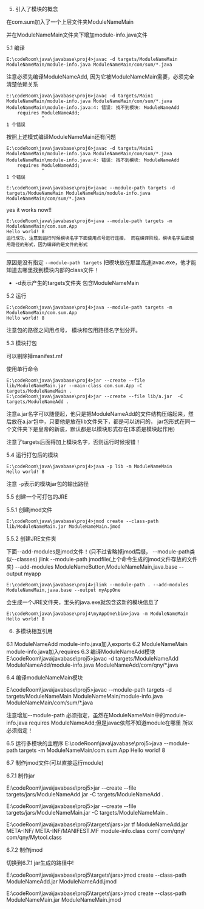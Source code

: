 5. 引入了模块的概念

在com.sum加入了一个上层文件夹ModuleNameMain

并在ModuleNameMain文件夹下增加module-info.java文件

5.1 编译

```
E:\codeRoom\java\javabase\proj4>javac -d targets/ModuleNameMain ModuleNameMain/module-info.java ModuleNameMain/com/sum/*.java

```

注意必须先编译ModuleNameAdd, 因为它被ModuleNameMain需要，必须完全清楚依赖关系

```
E:\codeRoom\java\javabase\proj6>javac -d targets/Main1 ModuleNameMain/module-info.java ModuleNameMain/com/sum/*.java
ModuleNameMain\module-info.java:4: 错误: 找不到模块: ModuleNameAdd
    requires ModuleNameAdd;
             ^
1 个错误
```

按照上述模式编译ModuleNameMain还有问题

```
E:\codeRoom\java\javabase\proj6>javac -d targets/Main1 ModuleNameMain/module-info.java ModuleNameMain/com/sum/*.java
ModuleNameMain\module-info.java:4: 错误: 找不到模块: ModuleNameAdd
    requires ModuleNameAdd;
             ^
1 个错误

```



```
E:\codeRoom\java\javabase\proj6>javac --module-path targets -d targets/ModueNameMain ModuleNameMain/module-info.java ModuleNameMain/com/sum/*.java

```

yes it works now!!

```
E:\codeRoom\java\javabase\proj6>java --module-path targets -m ModuleNameMain/com.sum.App
Hello world! 8
运行成功，注意到运行时候模块名字下面使用点号进行连接， 而在编译阶段，模块名字后面使用路径的形式，因为编译的是文件的形式
```

--------------------

原因是没有指定 `--module-path targets` 把模块放在那里高速javac.exe，他才能知道去哪里找到模块内部的class文件！
- -d表示产生的targets文件夹 包含ModuleNameMain

5.2 运行

```
E:\codeRoom\java\javabase\proj4>java --module-path targets -m ModuleNameMain/com.sum.App
Hello world! 8
```
注意包的路径之间用点号， 模块和包用路径名字划分开。


5.3 模块打包

可以剔除掉manifest.mf

使用单行命令

```
E:\codeRoom\java\javabase\proj4>jar --create --file lib/ModuleNameMain.jar --main-class com.sum.App -C targets/ModuleNameMain .
E:\codeRoom\java\javabase\proj4>jar --create --file lib/a.jar  -C targets/ModuleNameAdd .
```
注意a.jar名字可以随便起，他只是把ModuleNameAdd的文件结构压缩起来，然后放在a.jar包中，只要他是放在lib文件夹下，都是可以访问的，
jar包形式在同一个文件夹下是皇帝的新装，默认都是以模块形式存在(本质是模块起作用)

注意了targets后面得加上模块名字，否则运行时候报错！

5.4 运行打包后的模块

```
E:\codeRoom\java\javabase\proj4>java -p lib -m ModuleNameMain
Hello world! 8
```

注意 `-p`表示的模块jar包的输出路径

5.5 创建一个可打包的JRE

5.5.1 创建jmod文件

```
E:\codeRoom\java\javabase\proj4>jmod create --class-path lib/ModuleNameMain.jar ModuleNameMain.jmod

```

5.5.2 创建JRE文件夹

下面--add-modules是jmod文件！(只不过省略掉jmod后缀， --module-path类似--classes)
jlink --module-path jmodfile(上个命令生成的jmod文件存放的文件夹) --add-modules ModuleNameButton,ModuleNameMain,java.base --output myapp

```
E:\codeRoom\java\javabase\proj4>jlink --module-path . --add-modules ModuleNameMain,java.base --output myAppOne
```

会生成一个JRE文件夹，里头的java.exe就包含这新的模块信息了
```
E:\codeRoom\java\javabase\proj4\myAppOne\bin>java -m ModuleNameMain
Hello world! 8
```

6. 多模块相互引用

6.1 ModuleNameAdd module-info.java加入exports
6.2 ModuleNameMain module-info.java加入requires
6.3 编译ModuleNameAdd模块 
    E:\codeRoom\java\javabase\proj5>javac -d targets/ModuleNameAdd ModuleNameAdd/module-info.java ModuleNameAdd/com/qny/*.java
    
6.4 编译moduleNameMain模块

E:\codeRoom\java\javabase\proj5>javac --module-path targets -d targets/ModuleNameMain ModuleNameMain/module-info.java ModuleNameMain/com/sum/*.java

注意增加--module-path 必须指定，虽然在ModuleNameMain中的module-info.java requires ModuleNameAdd;但是javac依然不知道module在哪里
所以必须指定！

6.5 运行多模块的主程序
E:\codeRoom\java\javabase\proj5>java --module-path targets -m ModuleNameMain/com.sum.App
Hello world! 8

6.7 制作jmod文件(可以直接运行module)

6.7.1 制作jar

E:\codeRoom\java\javabase\proj5>jar --create --file targets/jars/ModuleNameAdd.jar -C targets/ModuleNameAdd .

E:\codeRoom\java\javabase\proj5>jar --create --file targets/jars/ModuleNameMain.jar -C targets/ModuleNameMain .


E:\codeRoom\java\javabase\proj5\targets\jars>jar tf ModuleNameAdd.jar
META-INF/
META-INF/MANIFEST.MF
module-info.class
com/
com/qny/
com/qny/Mytool.class

6.7.2 制作jmod

切换到6.7.1 jar生成的路径中!

E:\codeRoom\java\javabase\proj5\targets\jars>jmod create  --class-path ModuleNameAdd.jar ModuleNameAdd.jmod

E:\codeRoom\java\javabase\proj5\targets\jars>jmod create  --class-path ModuleNameMain.jar ModuleNameMain.jmod
